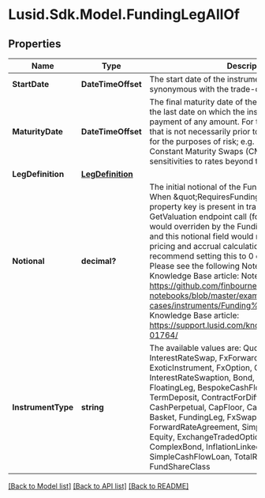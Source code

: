 # Lusid.Sdk.Model.FundingLegAllOf

## Properties

Name | Type | Description | Notes
------------ | ------------- | ------------- | -------------
**StartDate** | **DateTimeOffset** | The start date of the instrument. This is normally synonymous with the trade-date. | 
**MaturityDate** | **DateTimeOffset** | The final maturity date of the instrument. This means the last date on which the instruments makes a payment of any amount.  For the avoidance of doubt, that is not necessarily prior to its last sensitivity date for the purposes of risk; e.g. instruments such as  Constant Maturity Swaps (CMS) often have sensitivities to rates beyond their last payment date. | 
**LegDefinition** | [**LegDefinition**](LegDefinition.md) |  | 
**Notional** | **decimal?** | The initial notional of the Funding Leg instrument.  When \&quot;RequiresFundingLegHistory\&quot; property key is present in transaction key, during a GetValuation endpoint call (for instance),  this field would overriden by the Funding Leg history&#39;s notional and this notional field would not be used in the pricing and accrual calculations.  As such, we recommend setting this to 0 or not setting it at all.  Please see the following Notebook example and Knowledge Base article:  Notebook: https://github.com/finbourne/sample-notebooks/blob/master/examples/use-cases/instruments/Funding%20Leg%20Swap.ipynb  Knowledge Base article: https://support.lusid.com/knowledgebase/article/KA-01764/ | [optional] 
**InstrumentType** | **string** | The available values are: QuotedSecurity, InterestRateSwap, FxForward, Future, ExoticInstrument, FxOption, CreditDefaultSwap, InterestRateSwaption, Bond, EquityOption, FixedLeg, FloatingLeg, BespokeCashFlowsLeg, Unknown, TermDeposit, ContractForDifference, EquitySwap, CashPerpetual, CapFloor, CashSettled, CdsIndex, Basket, FundingLeg, FxSwap, ForwardRateAgreement, SimpleInstrument, Repo, Equity, ExchangeTradedOption, ReferenceInstrument, ComplexBond, InflationLinkedBond, InflationSwap, SimpleCashFlowLoan, TotalReturnSwap, InflationLeg, FundShareClass | 

[[Back to Model list]](../README.md#documentation-for-models) [[Back to API list]](../README.md#documentation-for-api-endpoints) [[Back to README]](../README.md)

